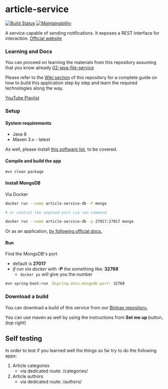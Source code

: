 # article-service

[![Build Status](https://travis-ci.org/becoming/03-java-article-service.svg?branch=master)](https://travis-ci.org/becoming/03-java-article-service)
[![Maintainability](https://api.codeclimate.com/v1/badges/db96a60ede90da061419/maintainability)](https://codeclimate.com/github/becoming/03-java-article-service/maintainability)

A service capable of sending notifications. It exposes a REST interface for interaction.
[Official website](https://becoming.tech)

### Learning and Docs

You can proceed on learning the materials from this repository assuming that you know already [02-java-file-service](https://github.com/becoming/02-java-file-service)

Please refer to the [Wiki section](https://github.com/becoming/03-java-article-service/wiki) of this repository for a complete guide on how to build this application step by step and learn the required technologies along the way.

[YouTube Playlist](https://www.youtube.com/playlist?list=PLPkoWZmDIKwB7NJH22gqfgHFV7YK0lJ1j)

### Setup

#### System requirements

 - Java 8
 - Maven 3.x - latest

As well, please install [this software list](https://github.com/becoming/0-java-fundamentals/blob/master/0-Apps.md), to be covered.

#### Compile and build the app

```bash
mvn clean package
```

#### Install MongoDB

Via Docker
```bash
docker run --name article-service-db -P mongo

# or control the exposed port via run command

docker run --name article-service-db -p 27017:27017 mongo
```
Or as an application, [by following official docs.](https://docs.mongodb.com/manual/installation/#mongodb-community-edition-installation-tutorials)

#### Run

Find the MongoDB's port
 - default is **27017**
 - *if run via docker* with **-P** the something like: **32768**
     - `docker ps` will give you the number
```bash
mvn spring-boot:run -Dspring.data.mongodb.port: 32768
```

### Download a build

You can download a build of this service from our [Bintray repository.](https://bintray.com/beta/#/becoming/m2/)

You can use maven as well by using the instructions from **Set me up** button, (_top right_)

## Self testing

In order to test if you learned well the things so far try to do the following apps:

1. Article categories
    - via dedicated route: /categories/
1. Article authors
    - via dedicated route: /authors/